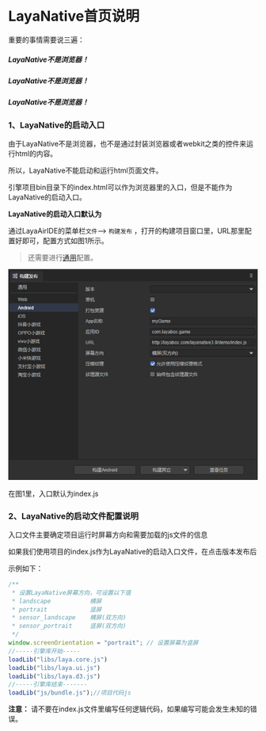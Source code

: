 
# LayaNative首页说明


重要的事情需要说三遍：

##### LayaNative不是浏览器！

##### LayaNative不是浏览器！

##### LayaNative不是浏览器！

### 1、LayaNative的启动入口

由于LayaNative不是浏览器，也不是通过封装浏览器或者webkit之类的控件来运行html的内容。

所以，LayaNative不能启动和运行html页面文件。

引擎项目bin目录下的index.html可以作为浏览器里的入口，但是不能作为LayaNative的启动入口。

**LayaNative的启动入口默认为**

通过LayaAirIDE的菜单栏`文件`--> `构建发布` ，打开的构建项目窗口里，URL那里配置好即可，配置方式如图1所示。

> 还需要进行[通用](../../generalSetting/readme.md)配置。

![1](img/1.png)

在图1里，入口默认为index.js

### 2、LayaNative的启动文件配置说明

入口文件主要确定项目运行时屏幕方向和需要加载的js文件的信息

如果我们使用项目的index.js作为LayaNative的启动入口文件，在点击版本发布后

示例如下：

```javascript
/**
 * 设置LayaNative屏幕方向，可设置以下值
 * landscape           横屏
 * portrait            竖屏
 * sensor_landscape    横屏(双方向)
 * sensor_portrait     竖屏(双方向)
 */
window.screenOrientation = "portrait"; // 设置屏幕为竖屏
//-----引擎库开始-----
loadLib("libs/laya.core.js")
loadLib("libs/laya.ui.js")
loadLib("libs/laya.d3.js")
//-----引擎库结束-------
loadLib("js/bundle.js");//项目代码js
```

**注意：** 请不要在index.js文件里编写任何逻辑代码，如果编写可能会发生未知的错误。